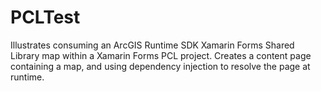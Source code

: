 # PCLTest
Illustrates consuming an ArcGIS Runtime SDK Xamarin Forms Shared Library map within a Xamarin Forms PCL project. Creates a content page containing a map, and using dependency injection to resolve the page at runtime.

